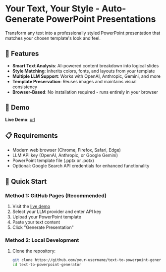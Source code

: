 # Your Text, Your Style - Auto-Generate PowerPoint Presentations

Transform any text into a professionally styled PowerPoint presentation that matches your chosen template's look and feel.

## 🚀 Features

- **Smart Text Analysis**: AI-powered content breakdown into logical slides
- **Style Matching**: Inherits colors, fonts, and layouts from your template
- **Multiple LLM Support**: Works with OpenAI, Anthropic, Gemini, and more
- **Template Preservation**: Reuses images and maintains visual consistency
- **Browser-Based**: No installation required - runs entirely in your browser

## 🌟 Demo

**Live Demo**: [url](url)

## 📋 Requirements

- Modern web browser (Chrome, Firefox, Safari, Edge)
- LLM API key (OpenAI, Anthropic, or Google Gemini)
- PowerPoint template file (.pptx or .potx)
- Optional: Google Search API credentials for enhanced functionality

## 🚀 Quick Start

### Method 1: GitHub Pages (Recommended)
1. Visit the [live demo](https://your-username.github.io/text-to-powerpoint-generator)
2. Select your LLM provider and enter API key
3. Upload your PowerPoint template
4. Paste your text content
5. Click "Generate Presentation"

### Method 2: Local Development
1. Clone the repository:
   ```bash
   git clone https://github.com/your-username/text-to-powerpoint-generator.git
   cd text-to-powerpoint-generator
